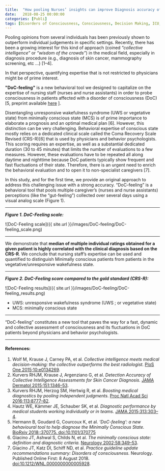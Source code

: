 ```yaml
---
title:  "How pooling Nurses’ insights can improve Diagnosis accuracy of altered states of Consciousness"
date:   2018-08-25 00:00:00
categories: [Publi]
tags: [Disorders of Consciousness, Consciousness, Decision Making, ICU, MyPublications]
---
```


Pooling opinions from several individuals has been previously shown to outperform individual judgements in specific settings. Recently, there has been a growing interest for this kind of approach (coined *“collective intelligence”* or *“wisdom of the crowds”*) in the medical field, especially in diagnosis procedure (e.g., diagnosis of skin cancer,  mammography screening, etc …) [1–4].

In that perspective, quantifying expertise that is not restricted to physicians might be of prime interest.

**"DoC-feeling"** is a new behavioral tool we designed to capitalize on the expertise of nursing staff (nurses and nurse assistants) in order to probe consciousness in patients affected with a disorder of consciousness (DoC) [5, preprint available [here](https://doi.org/10.1101/370775) ].

Disentangling unresponsive wakefulness syndrome (UWS or vegetative state) from minimally conscious state (MCS) is of prime importance to elaborate a prognosis and an optimal medical plan [6]. However, this distinction can be very challenging. Behavioral expertise of conscious state mostly relies on a dedicated clinical scale called the Coma Recovery Scale Revised (CRS-R)[6] that is used by physicians and behavior psychologists. This scoring requires an expertise, as well as a substantial dedicated duration (30 to 45 minutes) that limits the number of evaluations to a few measures. However, these evaluations have to be repeated all along daytime and nighttime because DoC patients typically show frequent and fast fluctuations of their state. Therefore, there is an urgent need to enrich the behavioral evaluation and to open it to non-specialist caregivers [7].

In this study, and for the first time, we provide an original approach to address this challenging issue with a strong accuracy. “DoC-feeling” is a behavioral tool that pools multiple caregiver’s (nurses and nurse assistants) perceptions (like the “gut-feeling”) collected over several days using a visual analog scale (Figure 1).

___
***Figure 1. DoC-Feeling scale:***   

![DoC-Feeling scale]({{ site.url }}/images/DoC-feeling/DoC-feeling_scale.png)

---

We demonstrate that **median of multiple individual ratings obtained for a given patient is highly correlated with the clinical diagnosis based on the CRS-R**. We conclude that nursing staff’s expertise can be used and quantified to distinguish Minimally conscious patients from patients in the vegetative/unresponsive wakefulness state.

___
***Figure 2. DoC-Feeling score compared to the gold standard (CRS-R):***   

![DoC-Feeling results]({{ site.url }}/images/DoC-feeling/DoC-feeling_results.png)

* UWS: unresponsive wakefulness syndrome (UWS ; or vegetative state)
* MCS: minimally conscious state

---

“DoC-feeling” constitutes a new tool that paves the way for a fast, dynamic and collective assessment of consciousness and its fluctuations in DoC patients beyond physicians and behavior psychologists.



---
#### **References:**
1. Wolf M, Krause J, Carney PA, et al. *Collective intelligence meets medical decision-making: the collective outperforms the best radiologist.* [PloS One 2015;10:e0134269](https://doi.org/10.1371/journal.pone.0134269).
2. Kurvers RHJM, Krause J, Argenziano G, et al. *Detection Accuracy of Collective Intelligence Assessments for Skin Cancer Diagnosis.* [JAMA Dermatol 2015;151:1346–53](https://doi.org/10.1001/jamadermatol.2015.3149).
3. Kurvers RHJM, Herzog SM, Hertwig R, et al. *Boosting medical diagnostics by pooling independent judgments.* [Proc Natl Acad Sci 2016;113:8777–82](https://doi.org/10.1073/pnas.1601827113).
4. Hautz WE, Kämmer JE, Schauber SK, et al. *Diagnostic performance by medical students working individually or in teams.* [JAMA 2015;313:303–4](https://doi.org/10.1001/jama.2014.15770).
5. Hermann B, Goudard G, Courcoux K, et al. *‘DoC-feeling’: a new behavioural tool to help diagnose the Minimally Conscious State.* [BioRxiv 2018;:370775. doi:10.1101/370775](https://doi.org/10.1101/370775)
6. Giacino JT, Ashwal S, Childs N, et al. *The minimally conscious state: definition and diagnostic criteria.* [Neurology 2002;58:349–53](https://doi.org/10.1212/WNL.58.3.349).
7. Giacino JT, Katz DI, Schiff ND, et al. *Practice guideline update recommendations summary: Disorders of consciousness.* Neurology. Published Online First: 8 August 2018. [doi:10.1212/WNL.0000000000005928](https://doi.org/10.1212/WNL.0000000000005928).




<script type="text/javascript">
  reddit_url = "https://doi.org/10.1101/370775";
  reddit_title = "‘DoC-feeling’: a new behavioural tool to help diagnose the Minimally Conscious State";
  reddit_newwindow='1';
</script>
<script type="text/javascript" src="//www.redditstatic.com/button/button3.js"></script>

<script type='text/javascript' src='https://d1bxh8uas1mnw7.cloudfront.net/assets/embed.js'></script>
<div data-badge-popover="right" class='altmetric-embed' data-badge-type='donut' data-hide-less-than='1' data-doi="/10.1101/370775"></div>
